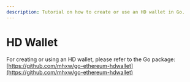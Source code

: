 ```yaml
---
description: Tutorial on how to create or use an HD wallet in Go.
---
```


# HD Wallet

For creating or using an HD wallet, please refer to the Go package: [https://github.com/mhxw/go-ethereum-hdwallet](https://github.com/mhxw/go-ethereum-hdwallet)
